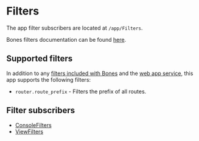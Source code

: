 # Filters

The app filter subscribers are located at `/app/Filters`.

Bones filters documentation can be found [here](https://github.com/bayfrontmedia/bones/blob/master/docs/services/filters.md).

## Supported filters

In addition to any [filters included with Bones](https://github.com/bayfrontmedia/bones/blob/dev/docs/services/filters.md#filters) and the [web app service](https://github.com/bayfrontmedia/bones-service-webapp), 
this app supports the following filters:

- `router.route_prefix` - Filters the prefix of all routes.

## Filter subscribers

- [ConsoleFilters](consolefilters.md)
- [ViewFilters](viewfilters.md)